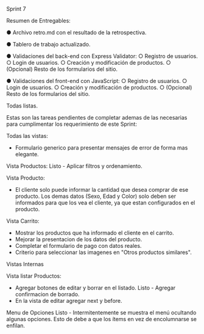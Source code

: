 Sprint 7

Resumen de Entregables:

● Archivo retro.md con el resultado de la retrospectiva.

● Tablero de trabajo actualizado.

● Validaciones del back-end con Express Validator:
	○ Registro de usuarios.
	○ Login de usuarios.
	○ Creación y modificación de productos.
	○ (Opcional) Resto de los formularios del sitio.

● Validaciones del front-end con JavaScript:
	○ Registro de usuarios.
	○ Login de usuarios.
	○ Creación y modificación de productos.
	○ (Opcional) Resto de los formularios del sitio.

Todas listas.

Estas son las tareas pendientes de completar ademas de las necesarias para cumplimentar los requerimiento de este Sprint:

Todas las vistas:
- Formulario generico para presentar mensajes de error de forma mas elegante.

Vista Productos:
Listo - Aplicar filtros y ordenamiento.

Vista Producto:
- El cliente solo puede informar la cantidad que desea comprar de ese producto. Los demas datos (Sexo, Edad y Color) solo deben ser informados para que los vea el cliente, ya que estan configurados en el producto.

Vista Carrito:
- Mostrar los productos que ha informado el cliente en el carrito.
- Mejorar la presentacion de los datos del producto.
- Completar el formulario de pago con datos reales.
- Criterio para seleccionar las imagenes en "Otros productos similares".

Vistas Internas

Vista listar Productos:
- Agregar botones de editar y borrar en el listado.
Listo - Agregar confirmacion de borrado.
- En la vista de editar agregar next y before.

Menu de Opciones
Listo - Intermitentemente se muestra el menú ocultando algunas opciones. Esto de debe a que los ítems en vez de encolumnarse se enfilan.